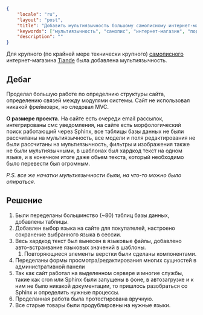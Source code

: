 ```json
{
	"locale": "ru",
	"layout": "post",
	"title": "Добавить мультиязычность большому самописному интернет-магазину косметики Tiande",
	"keywords": ["мультиязычность", "самопис", "интернет-магазин", "поддержка", "дебаг", "php", "sql", "vps", "mvc", "cron"],
	"description": ""
}
```

Для крупного (по крайней мере технически крупного) <ins>самописного</ins> интернет-магазина [Tiande](https://tiande-shop.com.ua/) была добавлена мультиязычность.

## Дебаг

Проделал большую работe по определнию структуры сайта, определению связей между модулями системы. Сайт не использовал никакой фреймоврк, но следовал MVC.

**О размере проекта.** На сайте есть очереди email рассылок, интегрированы смс уведомления, на сайте есть морфологический поиск работающий через Sphinx, все таблицы базы данных не были рассчитаны на мультиязычность, все модели и поля редактирования не были рассчитаны на мультиязычность, фильтры и изображения также не были мультиязычными, в шаблонах был хардкод текст на одном языке, и в конечном итоге даже обьем текста, который необходимо было перевести был огромным.

*P.S. все же начатки мультиязычности были, на что-то можно было опираться.*

## Решение

1. Были переделаны большинство (~80) таблиц базы данных, добавлены таблицы.
2. Добавлен выбор языка на сайте для покупателей, настроено сохранение выбранного языка в сессии.
3. Весь хардкод текст был вынесен в языковые файлы, добавлено авто-встраивание языковых значений в шаблоны.
	1. Повторяющиеся элементы верстки были сделаны компонентами.
4. Переделаны формы просмотра/редактирования многих сущностей в административной панели
5. Так как сайт работал на выделенном сервере и многие службы, такие как cron или Sphinx были запущены в фоне, в автозагрузке и к ним не было никакой документации, то пришлось разобраться со Sphinx и определить нужные процессы.
6. Проделанная работа была протестирована вручную.
7. Все старые товары были продублировны на нужные языки.